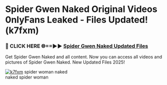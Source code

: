 # Spider Gwen Naked Original Videos 0nlyFans Leaked - Files Updated! (k7fxm)

<h3>🔴 CLICK HERE 🌐==►► <a href="https://tinyurl.com/yckcrads" rel="nofollow">Spider Gwen Naked Updated Files</a></h3>

Get Spider Gwen Naked and all content. Now you can access all videos and pictures of Spider Gwen Naked. New Updated Files 2025!

[![k7fxm](https://i.imgur.com/hpKpOFt.gif)](https://tinyurl.com/yckcrads)
spider woman naked<br>
naked spider woman